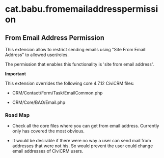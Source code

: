 # cat.babu.fromemailaddresspermission

## From Email Address Permission

This extension allow to restrict sending emails using "Site From Email Address" to allowed user/roles.

The permission that enables this functionality is 'site from email address'.

**Important**

This extension overrides the following core 4.7.12 CiviCRM files:

- CRM/Contact/Form/Task/EmailCommon.php

- CRM/Core/BAO/Email.php

### Road Map

- Check all the core files where you can get from email address. Currently only has covered the most obvious. 

- It would be desirable if there were no way a user can send mail from addresses that were not his. So would prevent the user could change email addresses of CiviCRM users.